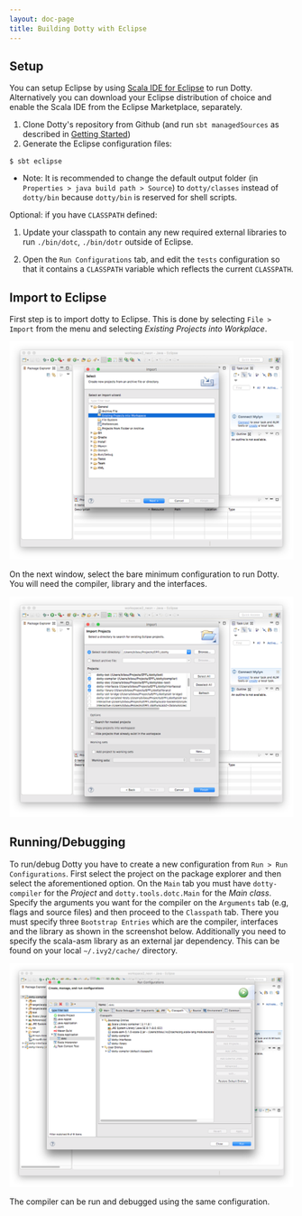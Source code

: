 ```yaml
---
layout: doc-page
title: Building Dotty with Eclipse
---
```


Setup
-----------

You can setup Eclipse by using [Scala IDE for Eclipse](http://scala-ide.org/) to run Dotty. Alternatively you can download 
your Eclipse distribution of choice and enable the Scala IDE from the Eclipse Marketplace, separately.

1. Clone Dotty's repository from Github (and run `sbt managedSources` as described in 
[Getting Started](getting-started.md)) 
2. Generate the Eclipse configuration files:
```shell
$ sbt eclipse
```

- Note: It is recommended to change the default output folder (in `Properties > java
   build path > Source`) to `dotty/classes` instead of `dotty/bin` because
   `dotty/bin` is reserved for shell scripts.

Optional: if you have `CLASSPATH` defined:

1. Update your classpath to contain any new required external libraries to run
   `./bin/dotc`, `./bin/dotr` outside of Eclipse.

1. Open the `Run Configurations` tab, and edit the `tests` configuration so
   that it contains a `CLASSPATH` variable which reflects the current
   `CLASSPATH`.
   
   
Import to Eclipse
-----------------

First step is to import dotty to Eclipse. This is done by selecting `File > Import` from the menu and selecting
_Existing Projects into Workplace_. 

![](../../../images/eclipse/eclipse-import.png "Import Dotty to Eclipse")

On the next window, select the bare minimum configuration to run Dotty. You will need the compiler, library and the 
interfaces.

![](../../../images/eclipse/eclipse-select.png "Import Dotty Projects")


Running/Debugging
---------------------------------------------------

To run/debug Dotty you have to create a new configuration from `Run > Run Configurations`. First select the project on the
package explorer and then select the aforementioned option. On the `Main` tab you must have `dotty-compiler` for the 
_Project_ and `dotty.tools.dotc.Main` for the _Main class_. Specify the arguments you want for the compiler on the
`Arguments` tab (e.g, flags and source files) and then proceed to the `Classpath` tab. There you must 
specify three `Bootstrap Entries` which are the compiler, interfaces and the library as shown in the screenshot below. 
Additionally you need to specify the scala-asm library as an external jar dependency. This can be found on your local
`~/.ivy2/cache/` directory.

![](../../../images/eclipse/eclipse-runconfiguration.png "Import Dotty Projects")

The compiler can be run and debugged using the same configuration. 

